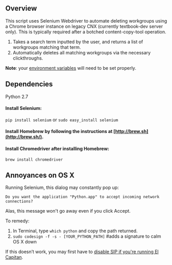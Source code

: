 ## Overview
This script uses Selenium Webdriver to automate deleting workgroups using a Chrome browser instance on legacy CNX (currently textbook-dev server only). This is typically required after a botched content-copy-tool operation.

1. Takes a search term inputted by the user, and returns a list of workgroups matching that term.
1. Automatically deletes all matching workgroups via the necessary clickthroughs.

**Note**: your [environment variables](http://osxdaily.com/2015/07/28/set-enviornment-variables-mac-os-x/) will need to be set properly.

## Dependencies
Python 2.7

#### Install Selenium:

`pip install selenium` or `sudo easy_install selenium `


#### Install Homebrew by following the instructions at [http://brew.sh](http://brew.sh/).


#### Install Chromedriver after installing Homebrew:
`brew install chromedriver`

## Annoyances on OS X
Running Selenium, this dialog may constantly pop up:

`Do you want the application "Python.app" to accept incoming network connections?` 

Alas, this message won't go away even if you click Accept.

To remedy:

1. In Terminal, type `which python` and copy the path returned.
1. `sudo codesign -f -s - [YOUR_PYTHON_PATH]` #adds a signature to calm OS X down

If this doesn’t work, you may first have to [disable SIP if you're running El Capitan](http://stackoverflow.com/questions/34760163/how-to-allow-python-app-to-firewall-on-mac-os-x).
